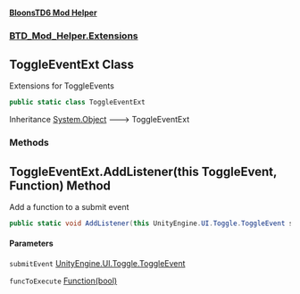 #### [BloonsTD6 Mod Helper](README.md 'README')
### [BTD_Mod_Helper.Extensions](README.md#BTD_Mod_Helper.Extensions 'BTD_Mod_Helper.Extensions')

## ToggleEventExt Class

Extensions for ToggleEvents

```csharp
public static class ToggleEventExt
```

Inheritance [System.Object](https://docs.microsoft.com/en-us/dotnet/api/System.Object 'System.Object') &#129106; ToggleEventExt
### Methods

<a name='BTD_Mod_Helper.Extensions.ToggleEventExt.AddListener(thisUnityEngine.UI.Toggle.ToggleEvent,BTD_Mod_Helper.Extensions.ToggleEventExt.Function)'></a>

## ToggleEventExt.AddListener(this ToggleEvent, Function) Method

Add a function to a submit event

```csharp
public static void AddListener(this UnityEngine.UI.Toggle.ToggleEvent submitEvent, BTD_Mod_Helper.Extensions.ToggleEventExt.Function funcToExecute);
```
#### Parameters

<a name='BTD_Mod_Helper.Extensions.ToggleEventExt.AddListener(thisUnityEngine.UI.Toggle.ToggleEvent,BTD_Mod_Helper.Extensions.ToggleEventExt.Function).submitEvent'></a>

`submitEvent` [UnityEngine.UI.Toggle.ToggleEvent](https://docs.microsoft.com/en-us/dotnet/api/UnityEngine.UI.Toggle.ToggleEvent 'UnityEngine.UI.Toggle.ToggleEvent')

<a name='BTD_Mod_Helper.Extensions.ToggleEventExt.AddListener(thisUnityEngine.UI.Toggle.ToggleEvent,BTD_Mod_Helper.Extensions.ToggleEventExt.Function).funcToExecute'></a>

`funcToExecute` [Function(bool)](BTD_Mod_Helper.Extensions.ToggleEventExt.Function(bool).md 'BTD_Mod_Helper.Extensions.ToggleEventExt.Function(bool)')